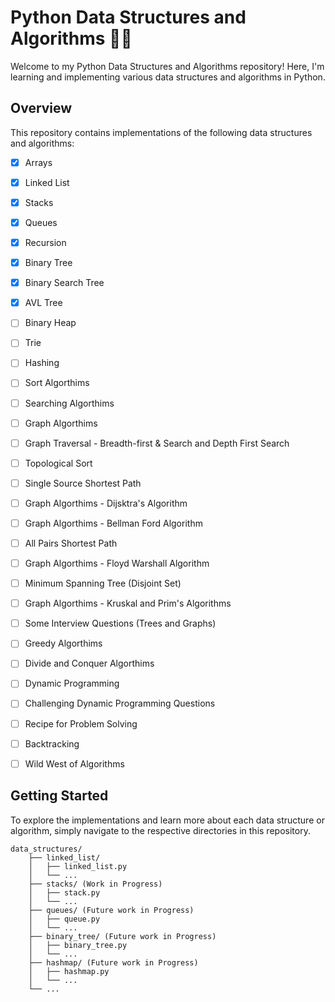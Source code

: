 # Python Data Structures and Algorithms 🐍💡

Welcome to my Python Data Structures and Algorithms repository! Here, I'm learning and implementing various data structures and algorithms in Python.

## Overview

This repository contains implementations of the following data structures and algorithms:

- [x] Arrays
- [x] Linked List
- [x] Stacks
- [x] Queues
- [x] Recursion
- [x] Binary Tree
- [x] Binary Search Tree
- [x] AVL Tree
- [ ] Binary Heap
- [ ] Trie
- [ ] Hashing
- [ ] Sort Algorthims
- [ ] Searching Algorthims
- [ ] Graph Algorthims
- [ ] Graph Traversal - Breadth-first & Search and Depth First Search
- [ ] Topological Sort
- [ ] Single Source Shortest Path
- [ ] Graph Algorthims - Dijsktra's Algorithm
- [ ] Graph Algorthims - Bellman Ford Algorithm
- [ ] All Pairs Shortest Path
- [ ] Graph Algorthims - Floyd Warshall Algorithm
- [ ] Minimum Spanning Tree (Disjoint Set)
- [ ] Graph Algorthims - Kruskal and Prim's Algorithms

- [ ] Some Interview Questions (Trees and Graphs)

- [ ] Greedy Algorthims
- [ ] Divide and Conquer Algorthims
- [ ] Dynamic Programming

- [ ] Challenging Dynamic Programming Questions
- [ ] Recipe for Problem Solving

- [ ] Backtracking
- [ ] Wild West of Algorithms

## Getting Started

To explore the implementations and learn more about each data structure or algorithm, simply navigate to the respective directories in this repository.

```plaintext
data_structures/
    ├── linked_list/
    │   ├── linked_list.py
    │   └── ...
    ├── stacks/ (Work in Progress)
    │   ├── stack.py
    │   └── ...
    ├── queues/ (Future work in Progress)
    │   ├── queue.py
    │   └── ...
    ├── binary_tree/ (Future work in Progress)
    │   ├── binary_tree.py
    │   └── ...
    ├── hashmap/ (Future work in Progress)
    │   ├── hashmap.py
    │   └── ...
    └── ...
```
